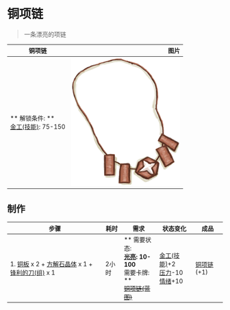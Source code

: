 # 铜项链  
> 一条漂亮的项链  
  
  铜项链  |   图片   
 ----  |  ----:   
 ** 解锁条件: **<br>[金工(技能)](Skill_Metalworking.md): 75-150  |  <img decoding="async" src="Sprite/CopperNecklace.png" href="a.md" style="max-width:300px;max-height:300px;">   
  
## 制作  
步骤  |  耗时  |  需求  |  状态变化  |  成品  
----  |  ----  |  ----  |  ----  |  ----  
1. [铜板](CopperSheet.md) x 2 + [方解石晶体](Calcite.md) x 1 + [锋利的刀(组)](GpTag_CutterAdv.md) x 1  |  2小时  |  ** 需要状态: **<br>[光亮](Light.md): 10-100<br>** 需要卡牌: **<br>~~[铜项链(蓝图)](Bp_CopperNecklace.md)~~  |  [金工(技能)](Skill_Metalworking.md)+2<br>[压力](Stress.md)-10<br>[情绪](Morale.md)+10  |  [铜项链](CopperNecklace.md)(+1)  


<script>document.title="铜项链 - 卡牌生存百科 Card Survival Wiki";</script>
